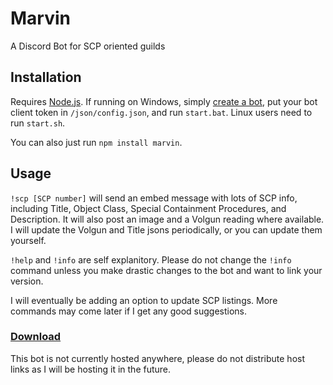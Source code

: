 # Marvin
A Discord Bot for SCP oriented guilds
## Installation
Requires [Node.js](https://nodejs.org). If running on Windows, simply [create a bot](https://anidiots.guide/getting-started/getting-started-long-version), put your bot client token in `/json/config.json`, and run `start.bat`. Linux users need to run `start.sh`.

You can also just run `npm install marvin`.
## Usage
`!scp [SCP number]` will send an embed message with lots of SCP info, including Title, Object Class, Special Containment Procedures, and Description. It will also post an image and a Volgun reading where available. I will update the Volgun and Title jsons periodically, or you can update them yourself.

`!help` and `!info` are self explanitory. Please do not change the `!info` command unless you make drastic changes to the bot and want to link your version. 

I will eventually be adding an option to update SCP listings. More commands may come later if I get any good suggestions.
### [Download](https://github.com/RingComics/marvin/releases/download/v1.0/marvin.1.0.zip)
This bot is not currently hosted anywhere, please do not distribute host links as I will be hosting it in the future.
